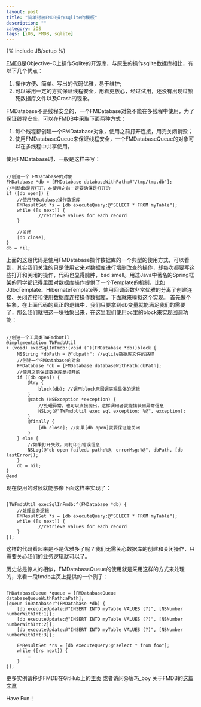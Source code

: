 ```yaml
---
layout: post
title: "简单封装FMDB操作sqlite的模板"
description: ""
category: iOS 
tags: [iOS, FMDB, sqlite]
---
```

{% include JB/setup %}

[FMDB](https://github.com/ccgus/fmdb)是Objective-C上操作Sqlite的开源库，与原生的操作sqlite数据库相比，有以下几个优点：
1. 操作方便、简单、写出的代码优雅，易于维护;
2. 可以采用一定的方式保证线程安全，用着更放心，经过试用，还没有出现过锁死数据库文件以及Crash的现象。

FMDatabase不是线程安全的，一个FMDatabase对象不能在多线程中使用，为了保证线程安全，可以在FMDB中采取下面两种方式：
1. 每个线程都创建一个FMDatabase对象，使用之前打开连接，用完关闭销毁；
2. 使用FMDatabaseQueue来保证线程安全，一个FMDatabaseQueue的对象可以在多线程中共享使用。

使用FMDatabase时，一般是这样来写：
<pre><code>
//创建一个 FMDatabase的对象
FMDatabase *db = [FMDatabase databaseWithPath:@"/tmp/tmp.db"];
//判断db是否打开，在使用之前一定要确保是打开的
if ([db open]) {
	//使用FMDatabase操作数据库 
	FMResultSet *s = [db executeQuery:@"SELECT * FROM myTable"];
	while ([s next]) {
    		//retrieve values for each record
	}
	
	//关闭
	[db close];
}
db = nil;
</code></pre>

上面的这段代码是使用FMDatabase操作数据库的一个典型的使用方式，可以看到，其实我们关注的只是使用它来对数据库进行增删改查的操作，却每次都要写这些打开和关闭的操作，代码也显得臃肿，bad smell。用过Java中著名的Spring框架的同学都记得里面对数据库操作提供了一个Template的机制，比如JdbcTemplate、HibernateTemplate等，使用回调函数非常优雅的分离了创建连接、关闭连接和使用数据库连接操作数据库，下面就来模拟这个实现。
首先做个抽象，在上面代码的真正的逻辑中，我们只要拿到db变量就能满足我们的需要了，那么我们就把这一块抽象出来，在这里我们使用oc里的block来实现回调功能：

<pre><code>
//创建一个工具类TWFmdbUtil
@implementation TWFmdbUtil
+ (void) execSqlInFmdb:(void (^)(FMDatabase *db))block {
    NSString *dbPath = @"dbpath"; //sqlite数据库文件的路径
    //创建一个FMDatabase的对象
    FMDatabase *db = [FMDatabase databaseWithPath:dbPath];
    //使用之前保证数据库是打开的
    if ([db open]) {
        @try {
            block(db); //调用block来回调实现具体的逻辑
        }
        @catch (NSException *exception) {
            //处理异常，也可以直接抛出，这样调用者就能捕获到异常信息
            NSLog(@"TWFmdbUtil exec sql exception: %@", exception);
        }
        @finally {
            [db close]; //如果[db open]就要保证能关闭
        }
    } else { 
        //如果打开失败，则打印出错误信息
        NSLog(@"db open failed, path:%@, errorMsg:%@", dbPath, [db lastError]);
    }
    db = nil;
}
@end
</code></pre>

现在使用的时候就能够像下面这样来实现了：

<pre><code>
[TWFmdbUtil execSqlInFmdb:^(FMDatabase *db) {
	//处理业务逻辑
	FMResultSet *s = [db executeQuery:@"SELECT * FROM myTable"];
	while ([s next]) {
    		//retrieve values for each record
	}
}];
</code></pre>

这样的代码看起来是不是优雅多了呢？我们无需关心数据库的创建和关闭操作，只需要关心我们的业务逻辑就可以了。

历史总是惊人的相似，FMDatabaseQueue的使用就是采用这样的方式来处理的，来看一段fmdb主页上提供的一个例子：
<pre><code>
FMDatabaseQueue *queue = [FMDatabaseQueue databaseQueueWithPath:aPath];
[queue inDatabase:^(FMDatabase *db) {
    [db executeUpdate:@"INSERT INTO myTable VALUES (?)", [NSNumber numberWithInt:1]];
    [db executeUpdate:@"INSERT INTO myTable VALUES (?)", [NSNumber numberWithInt:2]];
    [db executeUpdate:@"INSERT INTO myTable VALUES (?)", [NSNumber numberWithInt:3]];

    FMResultSet *rs = [db executeQuery:@"select * from foo"];
    while ([rs next]) {
        …
    }
}];
</code></pre>

更多实例请移步FMDB在GitHub上的[主页](https://github.com/ccgus/fmdb)
或者访问@唐巧_boy 关于FMDB的[这篇文章](http://blog.devtang.com/blog/2012/04/22/use-fmdb/)

Have Fun！

